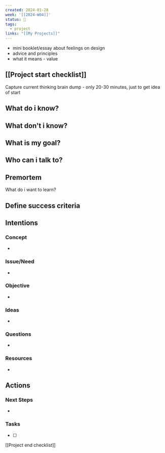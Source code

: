 ```yaml
---
created: 2024-01-28
week: '[[2024-W04]]'
status: 🔴
tags:
  - project
links: "[[My Projects]]"
---
```

- mini booklet/essay about feelings on design
- advice and principles
- what it means - value








## [[Project start checklist]]
Capture current thinking brain dump - only 20-30 minutes, just to get idea of start

What do i know? 
- 
What don't i know? 
- 
What is my goal? 
- 
Who can i talk to? 
- 
Premortem
- 
What do i want to learn? 

Define success criteria
- 

## Intentions
### Concept
- 
### Issue/Need
- 
### Objective
- 
### Ideas
- 
### Questions
- 
### Resources
- 

## Actions
### Next Steps
- 
### Tasks
- [ ] 

[[Project end checklist]]